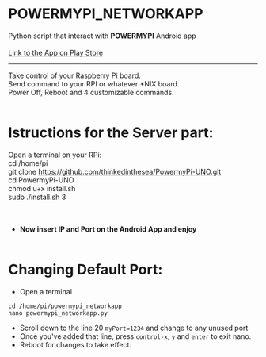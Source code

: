 # POWERMYPI_NETWORKAPP
Python script that interact with **POWERMYPI** Android app<br/><br/>
[Link to the App on Play Store](https://play.google.com/store/apps/details?id=com.thinkedinthesea.powermypi)<br/>

****
Take control of your Raspberry Pi board. <br/>
Send command to your RPI or whatever *NIX board.<br/>
Power Off, Reboot and 4 customizable commands.<br/><br/>
# Istructions for the Server part:<br/>
Open a terminal on your RPi:<br/>
cd /home/pi<br/>
git clone https://github.com/thinkedinthesea/PowermyPi-UNO.git<br/>
cd PowermyPi-UNO<br/>
chmod u+x install.sh<br/>
sudo ./install.sh 3<br/><br/><br/>

- **Now insert IP and Port on the Android App and enjoy**<br/><br/>
# Changing Default Port:<br/>
- Open a terminal<br/>
```
cd /home/pi/powermypi_networkapp
nano powermypi_networkapp.py
```
- Scroll down to the line 20 ```myPort=1234``` and change to any unused port<br/>
- Once you've added that line, press ```control-x```, ```y``` and ```enter``` to exit nano.<br/>
- Reboot for changes to take effect.<br/>
